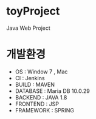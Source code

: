 # toyProject
Java Web Project


# 개발환경

* OS : Window 7 , Mac
* CI : Jenkins
* BUILD : MAVEN
* DATABASE : Maria DB 10.0.29
* BACKEND : JAVA 1.8
* FRONTEND : JSP 
* FRAMEWORK : SPRING  
